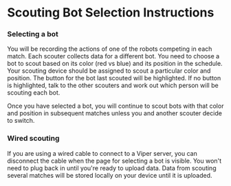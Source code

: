 Scouting Bot Selection Instructions
========================

### Selecting a bot

You will be recording the actions of one of the robots competing in each match. Each scouter collects data for a different bot. You need to choose a bot to scout based on its color (red vs blue) and its position in the schedule. Your scouting device should be assigned to scout a particular color and position. The button for the bot last scouted will be highlighted. If no button is highlighted, talk to the other scouters and work out which person will be scouting each bot.

Once you have selected a bot, you will continue to scout bots with that color and position in subsequent matches unless you and another scouter decide to switch.

### Wired scouting

If you are using a wired cable to connect to a Viper server, you can disconnect the cable when the page for selecting a bot is visible. You won't need to plug back in until you're ready to upload data. Data from scouting several matches will be stored locally on your device until it is uploaded.
